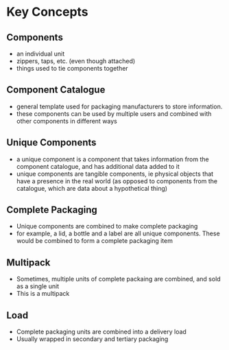 # Key Concepts

## Components
- an individual unit
- zippers, taps, etc. (even though attached)
- things used to tie components together 

## Component Catalogue
- general template used for packaging manufacturers to store information. 
- these components can be used by multiple users and combined with other components in different ways

## Unique Components
- a unique component is a component that takes information from the component catalogue, and has additional data added to it
- unique components are tangible components, ie physical objects that have a presence in the real world (as opposed to components from the catalogue, which are data about a hypothetical thing) 

## Complete Packaging
- Unique components are combined to make complete packaging
- for example, a lid, a bottle and a label are all unique components. These would be combined to form a complete packaging item

## Multipack
- Sometimes, multiple units of complete packaing are combined, and sold as a single unit
- This is a multipack

## Load
- Complete packaging units are combined into a delivery load
- Usually wrapped in secondary and tertiary packaging 





